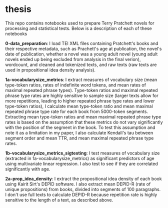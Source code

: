 # thesis
This repo contains notebooks used to prepare Terry Pratchett novels for processing and statistical tests. Below is a description of each of these notebooks

**0-data_preparation**: I load TEI XML files containing Pratchett's books and their respective metadata, such as Prachett's age at publication, the novel's date of publication, whether a novel was a young adult novel (young adult novels ended up being excluded from analysis in the final verion), wordcount, and cleaned and tokenized texts, and raw texts (raw texts are used in propositional idea density analysis). 

**1a-vocabularysize_metrics**: I extract measures of vocabulary size (mean type-token ratios, rates of indefinite word tokens, and mean rates of maximal repeated phrase types). Type-token ratios and maximal repeated phrase type rates are highly sensitive to sample size (larger texts allow for more repetitions, leading to higher repeated phrase type rates and lower type-token ratios), I calculate mean type-token ratio and mean maximal repeated phrase type rate for each book from 5000-token segments. Extracting mean type-token ratios and mean maximal repeated phrase type rates is based on the assumption that these metrics do not vary significantly with the position of the segment in the book. To test this assumption and note it as a limitation in my paper, I also calculate Kendall's tau between segment order and mean TTR, and mean maximal repeated phrase type rates.

**1b-vocabularysize_metrics_sigtesting**: I test measures of vocabulary size (extracted in 1a-vocabularysize_metrics) as significant predictors of age using multivariate linear regression. I also test to see if they are correlated significantly with age. 

**2a-prop_idea_density**: I extract the propositional idea density of each book using Kairit Sirt's DEPID software. I also extract mean DEPID-R (rate of unique propositions) from books, divided into segments of 100 paragraphs. I don't use full texts to calculate DEPID-R because repetition rate is highly sensitive to the length of a text, as described above. 


